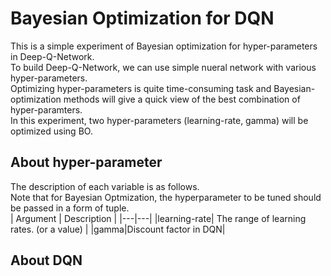 # Bayesian Optimization for DQN
This is a simple experiment of Bayesian optimization for hyper-parameters in Deep-Q-Network.  
To build Deep-Q-Network, we can use simple nueral network with various hyper-parameters.  
Optimizing hyper-parameters is quite time-consuming task and Bayesian-optimization methods will give a quick view of the best combination of hyper-paramters.  
In this experiment, two hyper-parameters (learning-rate, gamma) will be optimized using BO.


## About hyper-parameter
The description of each variable is as follows.  
Note that for Bayesian Optmization, the hyperparameter to be tuned should be passed in a form of tuple.  
| Argument | Description |
|---|---|
|learning-rate| The range of learning rates. (or a value) |
|gamma|Discount factor in DQN|


## About DQN
